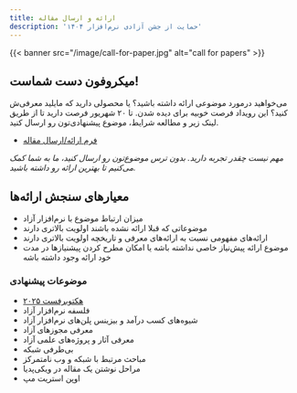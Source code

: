 ```yaml
---
title: ارائه و ارسال مقاله
description: 'حمایت از جشن آزادی نرم‌افزار ۱۴۰۴'
---
```


{{< banner src="/image/call-for-paper.jpg" alt="call for papers" >}}

## میکروفون دست شماست!

می‌خواهید درمورد موضوعی ارائه داشته باشید؟ یا محصولی دارید که مایلید معرفی‌ش کنید؟ این رویداد فرصت خوبیه برای دیده شدن. تا ۲۰ شهریور فرصت دارید تا از طریق لینک زیر و مطالعه شرایط، موضوع پیشنهادی‌تون رو ارسال کنید.

- [فرم ارائه/ارسال مقاله](https://survey.porsline.ir/s/F6i46onN)

_مهم نیست چقدر تجربه دارید. بدون ترس موضوع‌تون رو ارسال کنید، ما به شما کمک می‌کنیم تا بهترین ارائه رو داشته باشید._

## معیارهای سنجش ارائه‌ها

- میزان ارتباط موضوع با نرم‌افزار آزاد
- موضوعاتی که قبلا ارائه نشده باشند اولویت بالاتری دارند
- ارائه‌های مفهومی نسبت به ارائه‌های معرفی و تاریخچه اولویت بالاتری دارند
- موضوع ارائه پیش‌نیاز خاصی نداشته باشه یا امکان مطرح کردن پیشنیازها در مدت خود ارائه وجود داشته باشه

### موضوعات پیشنهادی

- [هکتوبرفست ۲۰۲۵](https://hacktoberfest.com)
- فلسفه نرم‌افزار آزاد
- شیوه‌های کسب درآمد و بیزینس پلن‌های نرم‌افزار آزاد
- معرفی مجوزهای آزاد
- معرفی آثار و پروژه‌های علمی آزاد
- بی‌طرفی شبکه
- مباحث مرتبط با شبکه و وب نامتمرکز
- مراحل نوشتن یک مقاله در ویکی‌پدیا
- اوپن استریت مپ
